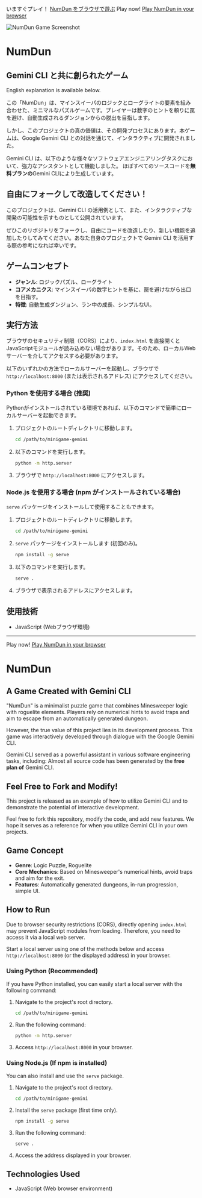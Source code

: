 いますぐプレイ！ [NumDun をブラウザで遊ぶ](https://inajob.github.io/numdun/)
Play now! [Play NumDun in your browser](https://inajob.github.io/numdun/)

![NumDun Game Screenshot](imgs/cover.png)

# NumDun

## Gemini CLI と共に創られたゲーム

English explanation is available below.

この「NumDun」は、マインスイーパのロジックとローグライトの要素を組み合わせた、ミニマルなパズルゲームです。プレイヤーは数字のヒントを頼りに罠を避け、自動生成されるダンジョンからの脱出を目指します。

しかし、このプロジェクトの真の価値は、その開発プロセスにあります。本ゲームは、Google Gemini CLI との対話を通じて、インタラクティブに開発されました。

Gemini CLI は、以下のような様々なソフトウェアエンジニアリングタスクにおいて、強力なアシスタントとして機能しました。
ほぼすべてのソースコードを**無料プランの**Gemini CLIにより生成しています。

## 自由にフォークして改造してください！

このプロジェクトは、Gemini CLI の活用例として、また、インタラクティブな開発の可能性を示すものとして公開されています。

ぜひこのリポジトリをフォークし、自由にコードを改造したり、新しい機能を追加したりしてみてください。あなた自身のプロジェクトで Gemini CLI を活用する際の参考になれば幸いです。

## ゲームコンセプト

*   **ジャンル**: ロジックパズル、ローグライト
*   **コアメカニクス**: マインスイーパの数字ヒントを基に、罠を避けながら出口を目指す。
*   **特徴**: 自動生成ダンジョン、ラン中の成長、シンプルなUI。

## 実行方法

ブラウザのセキュリティ制限（CORS）により、`index.html` を直接開くとJavaScriptモジュールが読み込めない場合があります。そのため、ローカルWebサーバーを介してアクセスする必要があります。

以下のいずれかの方法でローカルサーバーを起動し、ブラウザで `http://localhost:8000` (または表示されるアドレス) にアクセスしてください。

### Python を使用する場合 (推奨)

Pythonがインストールされている環境であれば、以下のコマンドで簡単にローカルサーバーを起動できます。

1.  プロジェクトのルートディレクトリに移動します。
    ```bash
    cd /path/to/minigame-gemini
    ```
2.  以下のコマンドを実行します。
    ```bash
    python -m http.server
    ```
3.  ブラウザで `http://localhost:8000` にアクセスします。

### Node.js を使用する場合 (npm がインストールされている場合)

`serve` パッケージをインストールして使用することもできます。

1.  プロジェクトのルートディレクトリに移動します。
    ```bash
    cd /path/to/minigame-gemini
    ```
2.  `serve` パッケージをインストールします (初回のみ)。
    ```bash
    npm install -g serve
    ```
3.  以下のコマンドを実行します。
    ```bash
    serve .
    ```
4.  ブラウザで表示されるアドレスにアクセスします。

## 使用技術

*   JavaScript (Webブラウザ環境)

---

Play now! [Play NumDun in your browser](https://inajob.github.io/numdun/)

# NumDun

## A Game Created with Gemini CLI

"NumDun" is a minimalist puzzle game that combines Minesweeper logic with roguelite elements. Players rely on numerical hints to avoid traps and aim to escape from an automatically generated dungeon.

However, the true value of this project lies in its development process. This game was interactively developed through dialogue with the Google Gemini CLI.

Gemini CLI served as a powerful assistant in various software engineering tasks, including:
Almost all source code has been generated by the **free plan of** Gemini CLI.

## Feel Free to Fork and Modify!

This project is released as an example of how to utilize Gemini CLI and to demonstrate the potential of interactive development.

Feel free to fork this repository, modify the code, and add new features. We hope it serves as a reference for when you utilize Gemini CLI in your own projects.

## Game Concept

*   **Genre**: Logic Puzzle, Roguelite
*   **Core Mechanics**: Based on Minesweeper's numerical hints, avoid traps and aim for the exit.
*   **Features**: Automatically generated dungeons, in-run progression, simple UI.

## How to Run

Due to browser security restrictions (CORS), directly opening `index.html` may prevent JavaScript modules from loading. Therefore, you need to access it via a local web server.

Start a local server using one of the methods below and access `http://localhost:8000` (or the displayed address) in your browser.

### Using Python (Recommended)

If you have Python installed, you can easily start a local server with the following command:

1.  Navigate to the project's root directory.
    ```bash
    cd /path/to/minigame-gemini
    ```
2.  Run the following command:
    ```bash
    python -m http.server
    ```
3.  Access `http://localhost:8000` in your browser.

### Using Node.js (If npm is installed)

You can also install and use the `serve` package.

1.  Navigate to the project's root directory.
    ```bash
    cd /path/to/minigame-gemini
    ```
2.  Install the `serve` package (first time only).
    ```bash
    npm install -g serve
    ```
3.  Run the following command:
    ```bash
    serve .
    ```
4.  Access the address displayed in your browser.

## Technologies Used

*   JavaScript (Web browser environment)